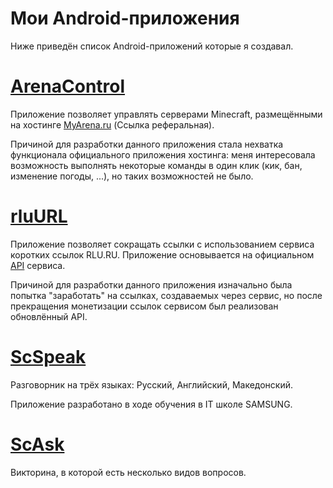 # Мои Android-приложения

Ниже приведён список Android-приложений которые я создавал.

# [ArenaControl](./arenacontrol)

Приложение позволяет управлять серверами Minecraft, размещёнными на хостинге [MyArena.ru](https://www.myarena.ru/game_mc.html?idp=604611) (Ссылка реферальная).

Причиной для разработки данного приложения стала нехватка функционала официального приложения хостинга: меня интересовала возможность выполнять некоторые команды в один клик (кик, бан, изменение погоды, ...), но таких возможностей не было.

# [rluURL](./rluurl)

Приложение позволяет сокращать ссылки с использованием сервиса коротких ссылок RLU.RU. Приложение основывается на официальном [API](https://rlu.ru/texts/4.html) сервиса.

Причиной для разработки данного приложения изначально была попытка "заработать" на ссылках, создаваемых через сервис, но после прекращения монетизации ссылок сервисом был реализован обновлённый API.

# [ScSpeak](./scspeak)

Разговорник на трёх языках: Русский, Английский, Македонский.

Приложение разработано в ходе обучения в IT школе SAMSUNG.

# [ScAsk](./scask)

Викторина, в которой есть несколько видов вопросов.
